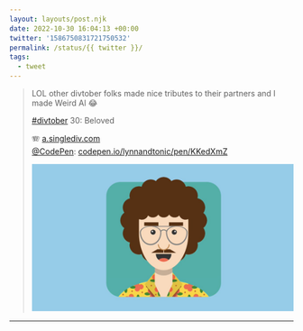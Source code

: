 ```yaml
---
layout: layouts/post.njk
date: 2022-10-30 16:04:13 +00:00
twitter: '1586750831721750532'
permalink: /status/{{ twitter }}/
tags: 
  - tweet
---
```


> LOL other divtober folks made nice tributes to their partners and I made Weird Al 😂
> 
> [#divtober](https://twitter.com/hashtag/divtober) 30: Beloved
> 
> 🪗 [a.singlediv.com](https://a.singlediv.com)  
> [@CodePen](https://twitter.com/CodePen): [codepen.io/lynnandtonic/pen/KKedXmZ](https://codepen.io/lynnandtonic/pen/KKedXmZ)
> 
> ![cartoon portrait of Weird Al ](/img/1586750831721750532-FgVE6uxVIAAqUlx.jpg)

---
